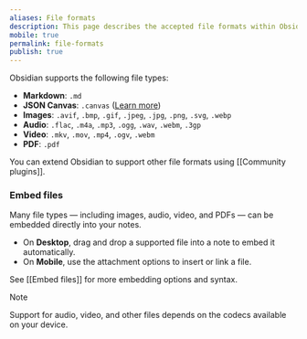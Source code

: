 ```yaml
---
aliases: File formats
description: This page describes the accepted file formats within Obsidian.
mobile: true
permalink: file-formats
publish: true
---
```


Obsidian supports the following file types:

- **Markdown**: `.md`  
- **JSON Canvas**: `.canvas` ([Learn more](https://jsoncanvas.org/))  
- **Images**: `.avif`, `.bmp`, `.gif`, `.jpeg`, `.jpg`, `.png`, `.svg`, `.webp`  
- **Audio**: `.flac`, `.m4a`, `.mp3`, `.ogg`, `.wav`, `.webm`, `.3gp`  
- **Video**: `.mkv`, `.mov`, `.mp4`, `.ogv`, `.webm`  
- **PDF**: `.pdf`  

You can extend Obsidian to support other file formats using [[Community plugins]].

### Embed files

Many file types — including images, audio, video, and PDFs — can be embedded directly into your notes.

- On **Desktop**, drag and drop a supported file into a note to embed it automatically.  
- On **Mobile**, use the attachment options to insert or link a file.

See [[Embed files]] for more embedding options and syntax.

> [!NOTE]
> Support for audio, video, and other files depends on the codecs available on your device.

